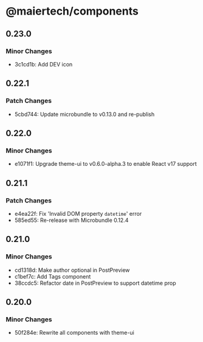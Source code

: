 # @maiertech/components

## 0.23.0

### Minor Changes

- 3c1cd1b: Add DEV icon

## 0.22.1

### Patch Changes

- 5cbd744: Update microbundle to v0.13.0 and re-publish

## 0.22.0

### Minor Changes

- e1071f1: Upgrade theme-ui to v0.6.0-alpha.3 to enable React v17 support

## 0.21.1

### Patch Changes

- e4ea22f: Fix 'Invalid DOM property `datetime`' error
- 585ed55: Re-release with Microbundle 0.12.4

## 0.21.0

### Minor Changes

- cd1318d: Make author optional in PostPreview
- c1bef7c: Add Tags component
- 38ccdc5: Refactor date in PostPreview to support datetime prop

## 0.20.0

### Minor Changes

- 50f284e: Rewrite all components with theme-ui
